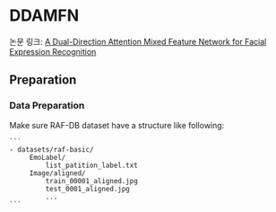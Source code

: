 # DDAMFN

논문 링크: [A Dual-Direction Attention Mixed Feature Network for Facial Expression Recognition](https://www.mdpi.com/2079-9292/12/17/3595)
  
## Preparation
### Data Preparation

Make sure RAF-DB dataset have a structure like following:
 
	```
	- datasets/raf-basic/
		 EmoLabel/
		     list_patition_label.txt
		 Image/aligned/
		     train_00001_aligned.jpg
		     test_0001_aligned.jpg
		     ...
	```
